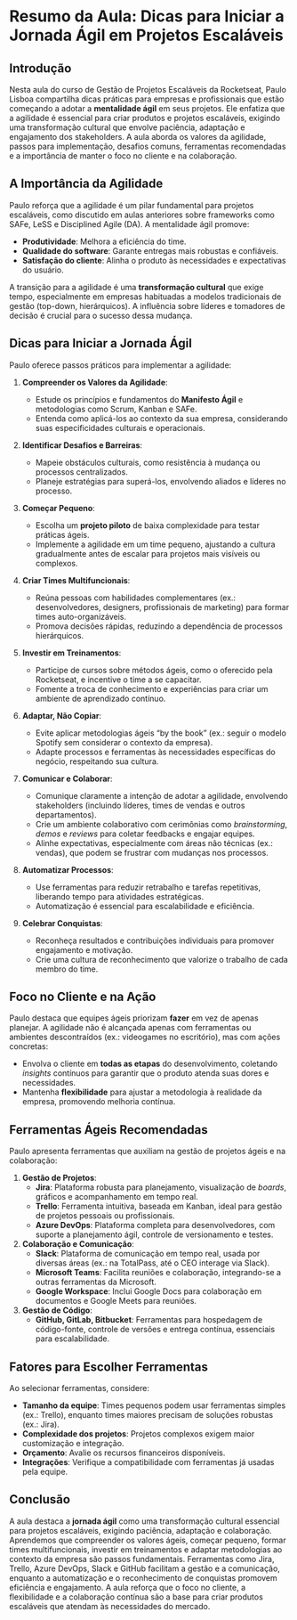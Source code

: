 # Resumo da Aula: Dicas para Iniciar a Jornada Ágil em Projetos Escaláveis

## Introdução
Nesta aula do curso de Gestão de Projetos Escaláveis da Rocketseat, Paulo Lisboa compartilha dicas práticas para empresas e profissionais que estão começando a adotar a **mentalidade ágil** em seus projetos. Ele enfatiza que a agilidade é essencial para criar produtos e projetos escaláveis, exigindo uma transformação cultural que envolve paciência, adaptação e engajamento dos stakeholders. A aula aborda os valores da agilidade, passos para implementação, desafios comuns, ferramentas recomendadas e a importância de manter o foco no cliente e na colaboração.

## A Importância da Agilidade
Paulo reforça que a agilidade é um pilar fundamental para projetos escaláveis, como discutido em aulas anteriores sobre frameworks como SAFe, LeSS e Disciplined Agile (DA). A mentalidade ágil promove:
- **Produtividade**: Melhora a eficiência do time.
- **Qualidade do software**: Garante entregas mais robustas e confiáveis.
- **Satisfação do cliente**: Alinha o produto às necessidades e expectativas do usuário.

A transição para a agilidade é uma **transformação cultural** que exige tempo, especialmente em empresas habituadas a modelos tradicionais de gestão (top-down, hierárquicos). A influência sobre líderes e tomadores de decisão é crucial para o sucesso dessa mudança.

## Dicas para Iniciar a Jornada Ágil
Paulo oferece passos práticos para implementar a agilidade:

1. **Compreender os Valores da Agilidade**:
   - Estude os princípios e fundamentos do **Manifesto Ágil** e metodologias como Scrum, Kanban e SAFe.
   - Entenda como aplicá-los ao contexto da sua empresa, considerando suas especificidades culturais e operacionais.

2. **Identificar Desafios e Barreiras**:
   - Mapeie obstáculos culturais, como resistência à mudança ou processos centralizados.
   - Planeje estratégias para superá-los, envolvendo aliados e líderes no processo.

3. **Começar Pequeno**:
   - Escolha um **projeto piloto** de baixa complexidade para testar práticas ágeis.
   - Implemente a agilidade em um time pequeno, ajustando a cultura gradualmente antes de escalar para projetos mais visíveis ou complexos.

4. **Criar Times Multifuncionais**:
   - Reúna pessoas com habilidades complementares (ex.: desenvolvedores, designers, profissionais de marketing) para formar times auto-organizáveis.
   - Promova decisões rápidas, reduzindo a dependência de processos hierárquicos.

5. **Investir em Treinamentos**:
   - Participe de cursos sobre métodos ágeis, como o oferecido pela Rocketseat, e incentive o time a se capacitar.
   - Fomente a troca de conhecimento e experiências para criar um ambiente de aprendizado contínuo.

6. **Adaptar, Não Copiar**:
   - Evite aplicar metodologias ágeis “by the book” (ex.: seguir o modelo Spotify sem considerar o contexto da empresa).
   - Adapte processos e ferramentas às necessidades específicas do negócio, respeitando sua cultura.

7. **Comunicar e Colaborar**:
   - Comunique claramente a intenção de adotar a agilidade, envolvendo stakeholders (incluindo líderes, times de vendas e outros departamentos).
   - Crie um ambiente colaborativo com cerimônias como *brainstorming*, *demos* e *reviews* para coletar feedbacks e engajar equipes.
   - Alinhe expectativas, especialmente com áreas não técnicas (ex.: vendas), que podem se frustrar com mudanças nos processos.

8. **Automatizar Processos**:
   - Use ferramentas para reduzir retrabalho e tarefas repetitivas, liberando tempo para atividades estratégicas.
   - Automatização é essencial para escalabilidade e eficiência.

9. **Celebrar Conquistas**:
   - Reconheça resultados e contribuições individuais para promover engajamento e motivação.
   - Crie uma cultura de reconhecimento que valorize o trabalho de cada membro do time.

## Foco no Cliente e na Ação
Paulo destaca que equipes ágeis priorizam **fazer** em vez de apenas planejar. A agilidade não é alcançada apenas com ferramentas ou ambientes descontraídos (ex.: videogames no escritório), mas com ações concretas:
- Envolva o cliente em **todas as etapas** do desenvolvimento, coletando *insights* contínuos para garantir que o produto atenda suas dores e necessidades.
- Mantenha **flexibilidade** para ajustar a metodologia à realidade da empresa, promovendo melhoria contínua.

## Ferramentas Ágeis Recomendadas
Paulo apresenta ferramentas que auxiliam na gestão de projetos ágeis e na colaboração:
1. **Gestão de Projetos**:
   - **Jira**: Plataforma robusta para planejamento, visualização de *boards*, gráficos e acompanhamento em tempo real.
   - **Trello**: Ferramenta intuitiva, baseada em Kanban, ideal para gestão de projetos pessoais ou profissionais.
   - **Azure DevOps**: Plataforma completa para desenvolvedores, com suporte a planejamento ágil, controle de versionamento e testes.
2. **Colaboração e Comunicação**:
   - **Slack**: Plataforma de comunicação em tempo real, usada por diversas áreas (ex.: na TotalPass, até o CEO interage via Slack).
   - **Microsoft Teams**: Facilita reuniões e colaboração, integrando-se a outras ferramentas da Microsoft.
   - **Google Workspace**: Inclui Google Docs para colaboração em documentos e Google Meets para reuniões.
3. **Gestão de Código**:
   - **GitHub, GitLab, Bitbucket**: Ferramentas para hospedagem de código-fonte, controle de versões e entrega contínua, essenciais para escalabilidade.

## Fatores para Escolher Ferramentas
Ao selecionar ferramentas, considere:
- **Tamanho da equipe**: Times pequenos podem usar ferramentas simples (ex.: Trello), enquanto times maiores precisam de soluções robustas (ex.: Jira).
- **Complexidade dos projetos**: Projetos complexos exigem maior customização e integração.
- **Orçamento**: Avalie os recursos financeiros disponíveis.
- **Integrações**: Verifique a compatibilidade com ferramentas já usadas pela equipe.

## Conclusão
A aula destaca a **jornada ágil** como uma transformação cultural essencial para projetos escaláveis, exigindo paciência, adaptação e colaboração. Aprendemos que compreender os valores ágeis, começar pequeno, formar times multifuncionais, investir em treinamentos e adaptar metodologias ao contexto da empresa são passos fundamentais. Ferramentas como Jira, Trello, Azure DevOps, Slack e GitHub facilitam a gestão e a comunicação, enquanto a automatização e o reconhecimento de conquistas promovem eficiência e engajamento. A aula reforça que o foco no cliente, a flexibilidade e a colaboração contínua são a base para criar produtos escaláveis que atendam às necessidades do mercado.